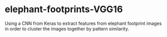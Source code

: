 # elephant-footprints-VGG16
Using a CNN from Keras to extract features from elephant footprint images in order to cluster the images together by pattern similarity.
